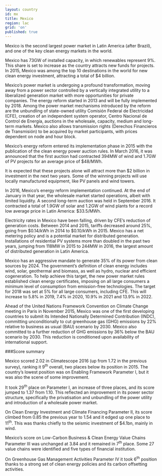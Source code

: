 ```yaml
---
layout: country
id: mx
title: Mexico
region: lac
grid: 'on'
published: true
---
```


Mexico is the second largest power market in Latin America (after Brazil), and one of the key clean energy markets in the world. 

Mexico has 73GW of installed capacity, in which renewables represent 9%. This share is set to increase as the country attracts new funds for projects. In 2015, Mexico was among the top 10 destinations in the world for new clean energy investment, attracting a total of $4 billion. 

Mexico’s power market is undergoing a profound transformation, moving away from a power sector controlled by a vertically integrated utility to a liberalized generation market with more opportunities for private companies. The energy reform started in 2013 and will be fully implemented by 2018. Among the power market mechanisms introduced by the reform are the unbundling of state-owned utility Comisión Federal de Electricidad (CFE), creation of an independent system operator, Centro Nacional de Control de Energía, auctions in the wholesale, capacity, medium and long-term markets. Mexico also allows transmission rights (Derechos Financieros de Transmisión) to be acquired by market participants, with prices dependent on node and hour block.

Mexico’s energy reform entered its implementation phase in 2015 with the publication of the clean energy power auction rules. In March 2016, it was announced that the first auction had contracted 394MW of wind and 1.7GW of PV projects for an average price of $48/MWh. 

It is expected that these projects alone will attract more than $2 billion in investment in the next two years. Some of the winning projects will use locally manufactured equipment, like PV panels and wind towers. 

In 2016, Mexico’s energy reform implementation continued. At the end of January in that year, the wholesale market started operations, albeit with limited liquidity. A second long-term auction was held in September 2016. It contracted a total of 1.9GW of solar and 1.2GW of wind plants for a record low average price in Latin America: $33.5/MWh. 

Electricity rates in Mexico have been falling, driven by CFE’s reduction of generation costs. Between 2014 and 2015, tariffs decreased around 25%, going from $0.14/kWh in 2014 to $0.10/kWh in 2015. Mexico has a net metering policy and is a potential market for distributed generation. Installations of residential PV systems more than doubled in the past two years, jumping from 118MW in 2015 to 244MW in 2016, the largest amount of distributed generation in Latin America. 

Mexico has an aggressive mandate to generate 35% of its power from clean sources by 2024. The government’s definition of clean energy includes wind, solar, geothermal and biomass, as well as hydro, nuclear and efficient cogeneration. To help achieve this target, the new power market rules established clean energy certificates, imposing on all large consumers a minimum level of consumption from emission-free technologies. The target for 2018 was set at 5% for all large consumers, including CFE. This will increase to 5.8% in 2019, 7.4% in 2020, 10.9% in 2021 and 13.9% in 2022. 

Ahead of the United Nations Framework Convention on Climate Change meeting in Paris in November 2015, Mexico was one of the first developing countries to submit its Intended Nationally Determined Contribution (INDC), committing unconditionally to cut greenhouse gas (GHG) emissions by 22% relative to business as usual (BAU) scenario by 2030. Mexico also committed to a further reduction of GHG emissions by 36% below the BAU scenario by 2030. This reduction is conditioned upon availability of international support. 

###Score summary

Mexico scored 2.02 in Climatescope 2016 (up from 1.72 in the previous survey), ranking it 9<sup>th</sup> overall, two places below its position in 2015. The country’s lowest position was on Enabling Framework Parameter I, but it was also the scene of some improvement. 

It took 29<sup>th</sup> place on Parameter I, an increase of three places, and its score jumped to 1.37 from 1.10. This reflected an improvement in its power sector structure, specifically the privatisation and unbundling of the power utility and introduction of a wholesale power market. 

On Clean Energy Investment and Climate Financing Parameter II, its score climbed from 0.85 the previous year to 1.54 and it edged up one place to 11<sup>th</sup>. This was thanks chiefly to the seismic investment of $4.1bn, mainly in wind.
 
Mexico’s score on Low-Carbon Business & Clean Energy Value Chains Parameter III was unchanged at 3.84 and it remained in 7<sup>th</sup> place. Some 27 value chains were identified and five types of financial institution.

On Greenhouse Gas Management Activities Parameter IV it took 6<sup>th</sup> position thanks to a strong set of clean energy policies and its carbon offsetting activities.
